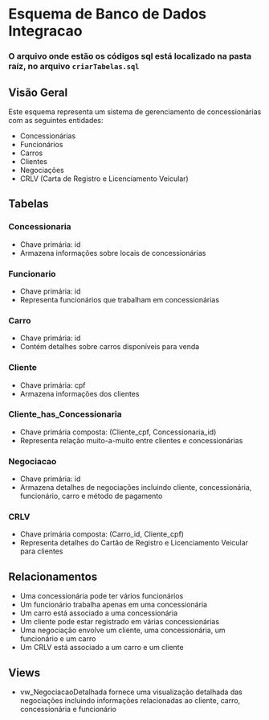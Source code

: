 # Esquema de Banco de Dados Integracao

### O arquivo onde estão os códigos sql está localizado na pasta raíz, no arquivo ```criarTabelas.sql```
## Visão Geral

Este esquema representa um sistema de gerenciamento de concessionárias com as seguintes entidades:
- Concessionárias
- Funcionários
- Carros
- Clientes
- Negociações
- CRLV (Carta de Registro e Licenciamento Veicular)

## Tabelas

### Concessionaria
- Chave primária: id
- Armazena informações sobre locais de concessionárias

### Funcionario
- Chave primária: id
- Representa funcionários que trabalham em concessionárias

### Carro
- Chave primária: id
- Contém detalhes sobre carros disponíveis para venda

### Cliente
- Chave primária: cpf
- Armazena informações dos clientes

### Cliente_has_Concessionaria
- Chave primária composta: (Cliente_cpf, Concessionaria_id)
- Representa relação muito-a-muito entre clientes e concessionárias

### Negociacao
- Chave primária: id
- Armazena detalhes de negociações incluindo cliente, concessionária, funcionário, carro e método de pagamento

### CRLV
- Chave primária composta: (Carro_id, Cliente_cpf)
- Representa detalhes do Cartão de Registro e Licenciamento Veicular para clientes

## Relacionamentos

- Uma concessionária pode ter vários funcionários
- Um funcionário trabalha apenas em uma concessionária
- Um carro está associado a uma concessionária
- Um cliente pode estar registrado em várias concessionárias
- Uma negociação envolve um cliente, uma concessionária, um funcionário e um carro
- Um CRLV está associado a um carro e um cliente

## Views

- vw_NegociacaoDetalhada fornece uma visualização detalhada das negociações incluindo informações relacionadas ao cliente, carro, concessionária e funcionário

